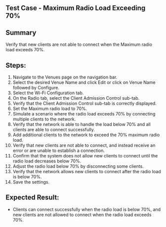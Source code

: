 Test Case - Maximum Radio Load Exceeding 70%
---
## Summary
Verify that new clients are not able to connect when the Maximum radio load exceeds 70%.

## Steps:
1. Navigate to the Venues page on the navigation bar.
2. Select the desired Venue Name and click Edit or click on Venue Name followed by Configure.
3. Select the Wi-Fi Configuration tab.
4. On the Radio tab, select the Client Admission Control sub-tab.
5. Verify that the Client Admission Control sub-tab is correctly displayed.
6. Set the Maximum radio load to 70%.
7. Simulate a scenario where the radio load exceeds 70% by connecting multiple clients to the network.
8. Verify that the network is able to handle the load below 70% and all clients are able to connect successfully.
9. Add additional clients to the network to exceed the 70% maximum radio load.
10. Verify that new clients are not able to connect, and instead receive an error or are unable to establish a connection.
11. Confirm that the system does not allow new clients to connect until the radio load decreases below 70%.
12. Adjust the radio load below 70% by disconnecting some clients.
13. Verify that the network allows new clients to connect after the radio load is below 70%.
14. Save the settings.

## Expected Result:
- Clients can connect successfully when the radio load is below 70%, and new clients are not allowed to connect when the radio load exceeds 70%.
